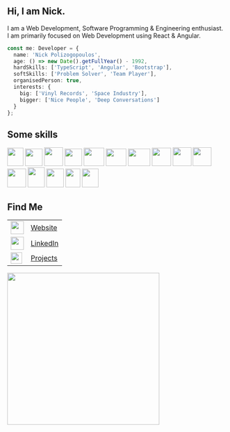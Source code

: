 <h2>Hi, I am Nick.</h2>

<p>I am a Web Development, Software Programming & Engineering enthusiast.<br>
I am primarily focused on Web Development using React & Angular.</p>

```ts
const me: Developer = {
  name: 'Nick Polizogopoulos',
  age: () => new Date().getFullYear() - 1992,
  hardSkills: ['TypeScript', 'Angular', 'Bootstrap'],
  softSkills: ['Problem Solver', 'Team Player'],
  organisedPerson: true,
  interests: {
    big: ['Vinyl Records', 'Space Industry'],
    bigger: ['Nice People', 'Deep Conversations']
  }
};
 ```

<h2>Some skills</h2>
<code><img height="42" width="37" src="https://nick-polizogopoulos.web.app/images/web-tools/HTML5.png"></code>
<code><img height="40" width="40" src="https://nick-polizogopoulos.web.app/images/web-tools/CSS3.png"></code>
<code><img height="43" width="43" src="https://nick-polizogopoulos.web.app/images/web-tools/VSCode.png"></code>
<code><img height="40" width="40" src="https://nick-polizogopoulos.web.app/images/web-tools/TypeScript.png"></code>
<code><img height="42" width="47" src="https://nick-polizogopoulos.web.app/images/web-tools/React.png"></code>
<code><img height="40" width="47" src="https://nick-polizogopoulos.web.app/images/web-tools/Bootstrap.png"></code>
<code><img height="40" width="51" src="https://nick-polizogopoulos.web.app/images/web-tools/Tailwind.png"></code>
<code><img height="42" width="44" src="https://nick-polizogopoulos.web.app/images/web-tools/ChakraUI.png"></code>
<code><img height="43" width="43" src="https://nick-polizogopoulos.web.app/images/web-tools/Git.png"></code>
<code><img height="43" width="43" src="https://nick-polizogopoulos.web.app/images/web-tools/Axios.png"></code>
<code><img height="43" width="43" src="https://nick-polizogopoulos.web.app/images/web-tools/ReactRouter.png"></code>
<code><img height="46" width="39" src="https://nick-polizogopoulos.web.app/images/web-tools/Sass.png"></code>
<code><img height="43" width="40" src="https://nick-polizogopoulos.web.app/images/web-tools/Angular-17.png"></code>
<code><img height="43" width="34" src="https://nick-polizogopoulos.web.app/images/web-tools/Firebase.png"></code>
<code><img height="43" width="38" src="https://nick-polizogopoulos.web.app/images/web-tools/Angular-Material.png"></code>

<h2>Find Me</h2>
<table>
  <tr>
    <td><a href="https://nick-polizogopoulos.web.app" target="_blank">
      <img width="30px" src="https://ng-signature-generator.web.app/assets/social/web-logo.png"></a>
    </td>
    <td><a href="https://nick-polizogopoulos.web.app" target="_blank">Website</a></td>
  </tr>
  <tr>
    <td><a href="https://www.linkedin.com/in/nickpolizogopoulos/" target="_blank">
      <img width="30px" src="https://upload.wikimedia.org/wikipedia/commons/thumb/c/ca/LinkedIn_logo_initials.png/800px-LinkedIn_logo_initials.png"></a>
    </td>
    <td><a href="https://www.linkedin.com/in/nickpolizogopoulos/" target="_blank">LinkedIn</a></td>
  </tr>
  <tr>
    <td><a href="https://linktr.ee/nick_polizogopoulos" target="_blank">
      <img width="26px" src="https://encrypted-tbn0.gstatic.com/images?q=tbn:ANd9GcQNUl9p5O30Bq3OaoOiI5O_PmGRZjvbteT7mQ&s"></a>
    </td>
    <td><a href="https://linktr.ee/nick_polizogopoulos" target="_blank">Projects</a></td>
  </tr>
</table>


<img width="350px" src="https://github-readme-stats.vercel.app/api/top-langs/?username=nickpolizogopoulos&layout=compact" />
